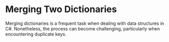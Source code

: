 # Merging Two Dictionaries
Merging dictionaries is a frequent task when dealing with data structures in C#. Nonetheless, the process can become challenging, particularly when encountering duplicate keys. 
